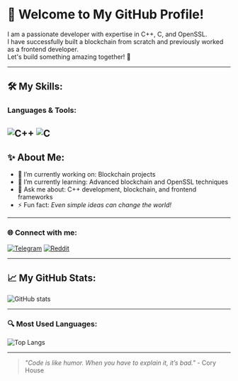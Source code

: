 # 👋 Welcome to My GitHub Profile!

I am a passionate developer with expertise in C++, C, and OpenSSL.  
I have successfully built a blockchain from scratch and previously worked as a frontend developer.  
Let's build something amazing together! 🚀

---


## 🛠 My Skills:
### Languages & Tools:
![C++](https://img.shields.io/badge/C++-blue?logo=c%2B%2B&logoColor=white)  ![C](https://img.shields.io/badge/C-%2300599C.svg?logo=c&logoColor=white)  
---

## ✨ About Me:
- 🔭 I’m currently working on: Blockchain projects  
- 🌱 I’m currently learning: Advanced blockchain and OpenSSL techniques  
- 💬 Ask me about: C++ development, blockchain, and frontend frameworks  
- ⚡️ Fun fact: _Even simple ideas can change the world!_

---

### 🌐 Connect with me:
[![Telegram](https://img.shields.io/badge/Telegram-blue?logo=telegram&logoColor=white)](https://t.me/hornet468)  [![Reddit](https://img.shields.io/badge/Reddit-%23FF4500.svg?logo=reddit&logoColor=white)](https://www.reddit.com/u/tomhelington/s/vL3VIVlGYQ)

---

## 📈 My GitHub Stats:
![GitHub stats](https://github-readme-stats.vercel.app/api?username=hornet468&show_icons=true&theme=radical)   

---

### 🔍 Most Used Languages:
![Top Langs](https://github-readme-stats.vercel.app/api/top-langs/?username=hornet468&layout=compact&theme=radical)

---
> _"Code is like humor. When you have to explain it, it’s bad."_ - Cory House
